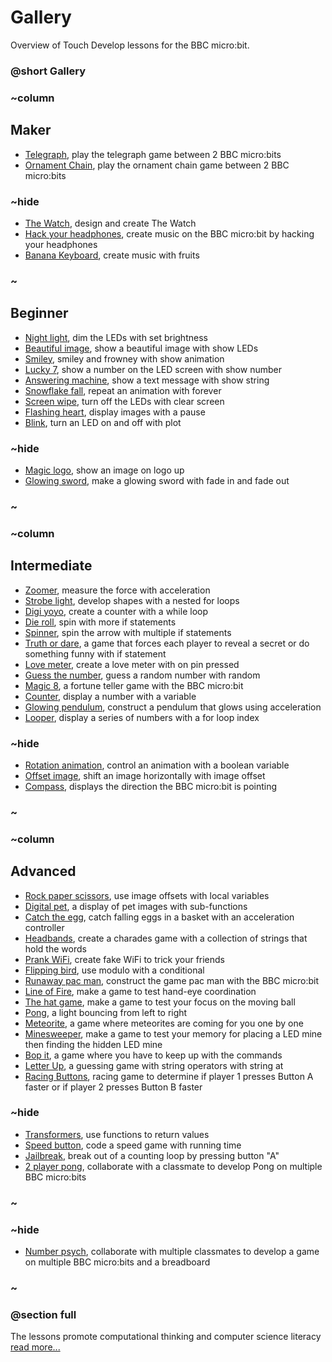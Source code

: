 # Gallery

Overview of Touch Develop lessons for the BBC micro:bit.

### @short Gallery

### ~column 


## Maker

* [Telegraph](/pzeagwoudd), play the telegraph game between 2 BBC micro:bits
* [Ornament Chain](/rnvpgo), play the ornament chain game between 2 BBC micro:bits

### ~hide

* [The Watch](/lessons/the-watch), design and create The Watch
* [Hack your headphones](/lessons/hack-your-headphones), create music on the BBC micro:bit by hacking your headphones
* [Banana Keyboard](/lessons/banana-keyboard), create music with fruits

### ~

## Beginner

* [Night light](/vltwrzuqto), dim the LEDs with set brightness
* [Beautiful image](/nudwzmphyx), show a beautiful image with show LEDs
* [Smiley,](/zsohipimef) smiley and frowney with show animation
* [Lucky 7](/rqhxxqppqu), show a number on the LED screen with show number
* [Answering machine](/bnkmeqymuh), show a text message with show string
* [Snowflake fall](/zhcfmiejlg), repeat an animation with forever
* [Screen wipe](/hlnitnqjjk), turn off the LEDs with clear screen
* [Flashing heart](/bwmxfwqswx), display images with a pause
* [Blink](/jbbutifslm), turn an LED on and off with plot

### ~hide

* [Magic logo](/lessons/magic-logo), show an image on logo up
* [Glowing sword](/lessons/glowing-sword), make a glowing sword with fade in and fade out

### ~

### ~column 

## Intermediate

* [Zoomer](/fwrohhjqql), measure the force with acceleration
* [Strobe light](/jguqlzeayr), develop shapes with a nested for loops
* [Digi yoyo](/lppocrbpys), create a counter with a while loop
* [Die roll](/lzblatmknq), spin with more if statements
* [Spinner](/dzijduruek), spin the arrow with multiple if statements
* [Truth or dare](/filuzbwauo), a game that forces each player to reveal a secret or do something funny with if statement
* [Love meter](/rrmlrvojfa), create a love meter with on pin pressed
* [Guess the number](/ftsenbvqwz), guess a random number with random
* [Magic 8](/fyjinpjuqu), a fortune teller game with the BBC micro:bit
* [Counter](/rerlmjgjut), display a number with a variable
* [Glowing pendulum](/xrnsveuwxj), construct a pendulum that glows using acceleration
* [Looper](/nxcddtbizi), display a series of numbers with a for loop index

### ~hide

* [Rotation animation](/lessons/rotation-animation), control an animation with a boolean variable
* [Offset image](/lessons/offset-image), shift an image horizontally with image offset
* [Compass](/lessons/compass), displays the direction the BBC micro:bit is pointing

### ~

### ~column 

## Advanced

* [Rock paper scissors](/tnmtbvyyma), use image offsets with local variables
* [Digital pet](/vefocoajpb), a display of pet images with sub-functions
* [Catch the egg](/reczlreqob), catch falling eggs in a basket with an acceleration controller
* [Headbands](/bzrusu), create a charades game with a collection of strings that hold the words
* [Prank WiFi](/dceikq), create fake WiFi to trick your friends
* [Flipping bird](/lbhvywjzkv), use modulo with a conditional
* [Runaway pac man](/loafab), construct the game pac man with the BBC micro:bit
* [Line of Fire](/fzcoly), make a game to test hand-eye coordination
* [The hat game](/njynsd), make a game to test your focus on the moving ball
* [Pong](/xcenyy), a light bouncing from left to right
* [Meteorite](/zaidka), a game where meteorites are coming for you one by one
* [Minesweeper](/jaeeve), make a game to test your memory for placing a LED mine then finding the hidden LED mine
* [Bop it](/zlpndm), a game where you have to keep up with the commands
* [Letter Up](/ftlqjo), a guessing game with string operators with string at
* [Racing Buttons](/hcuxid), racing game to determine if player 1 presses Button A faster or if player 2 presses Button B faster

### ~hide

* [Transformers](/lessons/transformers), use functions to return values
* [Speed button](/lessons/speed-button), code a speed game with running time
* [Jailbreak](/lessons/jailbreak), break out of a counting loop by pressing button "A"
* [2 player pong](/bzycll), collaborate with a classmate to develop Pong on multiple BBC micro:bits

### ~

### ~hide

* [Number psych](/lessons/number-psych), collaborate with multiple classmates to develop a game on multiple BBC micro:bits and a breadboard

### ~

### @section full

The lessons promote computational thinking and computer science literacy[ read more...](/lessons/teach)

